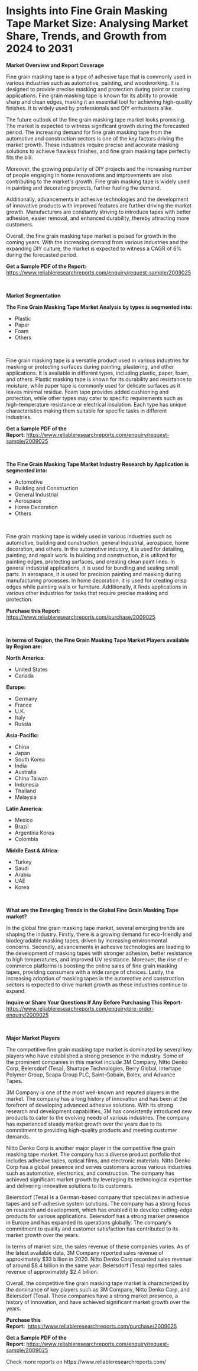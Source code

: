 <p><h1>Insights into Fine Grain Masking Tape Market Size: Analysing Market Share, Trends, and Growth from 2024 to 2031</h1></p><p><strong>Market Overview and Report Coverage</strong></p>
<p><p>Fine grain masking tape is a type of adhesive tape that is commonly used in various industries such as automotive, painting, and woodworking. It is designed to provide precise masking and protection during paint or coating applications. Fine grain masking tape is known for its ability to provide sharp and clean edges, making it an essential tool for achieving high-quality finishes. It is widely used by professionals and DIY enthusiasts alike.</p><p>The future outlook of the fine grain masking tape market looks promising. The market is expected to witness significant growth during the forecasted period. The increasing demand for fine grain masking tape from the automotive and construction sectors is one of the key factors driving the market growth. These industries require precise and accurate masking solutions to achieve flawless finishes, and fine grain masking tape perfectly fits the bill.</p><p>Moreover, the growing popularity of DIY projects and the increasing number of people engaging in home renovations and improvements are also contributing to the market's growth. Fine grain masking tape is widely used in painting and decorating projects, further fueling the demand.</p><p>Additionally, advancements in adhesive technologies and the development of innovative products with improved features are further driving the market growth. Manufacturers are constantly striving to introduce tapes with better adhesion, easier removal, and enhanced durability, thereby attracting more customers.</p><p>Overall, the fine grain masking tape market is poised for growth in the coming years. With the increasing demand from various industries and the expanding DIY culture, the market is expected to witness a CAGR of 6% during the forecasted period.</p></p>
<p><strong>Get a Sample PDF of the Report:</strong> <a href="https://www.reliableresearchreports.com/enquiry/request-sample/2009025">https://www.reliableresearchreports.com/enquiry/request-sample/2009025</a></p>
<p>&nbsp;</p>
<p><strong>Market Segmentation</strong></p>
<p><strong>The Fine Grain Masking Tape Market Analysis by types is segmented into:</strong></p>
<p><ul><li>Plastic</li><li>Paper</li><li>Foam</li><li>Others</li></ul></p>
<p>&nbsp;</p>
<p><p>Fine grain masking tape is a versatile product used in various industries for masking or protecting surfaces during painting, plastering, and other applications. It is available in different types, including plastic, paper, foam, and others. Plastic masking tape is known for its durability and resistance to moisture, while paper tape is commonly used for delicate surfaces as it leaves minimal residue. Foam tape provides added cushioning and protection, while other types may cater to specific requirements such as high-temperature resistance or electrical insulation. Each type has unique characteristics making them suitable for specific tasks in different industries.</p></p>
<p><strong>Get a Sample PDF of the Report:</strong>&nbsp;<a href="https://www.reliableresearchreports.com/enquiry/request-sample/2009025">https://www.reliableresearchreports.com/enquiry/request-sample/2009025</a></p>
<p>&nbsp;</p>
<p><strong>The Fine Grain Masking Tape Market Industry Research by Application is segmented into:</strong></p>
<p><ul><li>Automotive</li><li>Building and Construction</li><li>General Industrial</li><li>Aerospace</li><li>Home Decoration</li><li>Others</li></ul></p>
<p>&nbsp;</p>
<p><p>Fine grain masking tape is widely used in various industries such as automotive, building and construction, general industrial, aerospace, home decoration, and others. In the automotive industry, it is used for detailing, painting, and repair work. In building and construction, it is utilized for painting edges, protecting surfaces, and creating clean paint lines. In general industrial applications, it is used for bundling and sealing small parts. In aerospace, it is used for precision painting and masking during manufacturing processes. In home decoration, it is used for creating crisp edges while painting walls or furniture. Additionally, it finds applications in various other industries for tasks that require precise masking and protection.</p></p>
<p><strong>Purchase this Report:</strong>&nbsp; <a href="https://www.reliableresearchreports.com/purchase/2009025">https://www.reliableresearchreports.com/purchase/2009025</a></p>
<p>&nbsp;</p>
<p><strong>In terms of Region, the Fine Grain Masking Tape Market Players available by Region are:</strong></p>
<p>
    <p> <strong> North America: </strong>
        <ul>
            <li>United States</li>
            <li>Canada</li>
        </ul>
        </p> 
    <p> <strong> Europe: </strong>
        <ul>
            <li>Germany</li>
            <li>France</li>
            <li>U.K.</li>
            <li>Italy</li>
            <li>Russia</li>
        </ul>
        </p> 
    <p> <strong> Asia-Pacific: </strong>
        <ul>
            <li>China</li>
            <li>Japan</li>
            <li>South Korea</li>
            <li>India</li>
            <li>Australia</li>
            <li>China Taiwan</li>
            <li>Indonesia</li>
            <li>Thailand</li>
            <li>Malaysia</li>
        </ul>
        </p> 
    <p> <strong> Latin America: </strong>
        <ul>
            <li>Mexico</li>
            <li>Brazil</li>
            <li>Argentina Korea</li>
            <li>Colombia</li>
        </ul>
        </p> 
    <p> <strong> Middle East & Africa: </strong>
        <ul>
            <li>Turkey</li>
            <li>Saudi</li>
            <li>Arabia</li>
            <li>UAE</li>
            <li>Korea</li>
        </ul>
    </p>
    </p>
<p>&nbsp;</p>
<p><strong>What are the Emerging Trends in the Global Fine Grain Masking Tape market?</strong></p>
<p><p>In the global fine grain masking tape market, several emerging trends are shaping the industry. Firstly, there is a growing demand for eco-friendly and biodegradable masking tapes, driven by increasing environmental concerns. Secondly, advancements in adhesive technologies are leading to the development of masking tapes with stronger adhesion, better resistance to high temperatures, and improved UV resistance. Moreover, the rise of e-commerce platforms is boosting the online sales of fine grain masking tapes, providing consumers with a wide range of choices. Lastly, the increasing adoption of masking tapes in the automotive and construction sectors is expected to drive market growth as these industries continue to expand.</p></p>
<p><strong>Inquire or Share Your Questions If Any Before Purchasing This Report</strong>- <a href="https://www.reliableresearchreports.com/enquiry/pre-order-enquiry/2009025">https://www.reliableresearchreports.com/enquiry/pre-order-enquiry/2009025</a></p>
<p>&nbsp;</p>
<p><strong>Major Market Players</strong></p>
<p><p>The competitive fine grain masking tape market is dominated by several key players who have established a strong presence in the industry. Some of the prominent companies in this market include 3M Company, Nitto Denko Corp, Beiersdorf (Tesa), Shurtape Technologies, Berry Global, Intertape Polymer Group, Scapa Group PLC, Saint-Gobain, Bolex, and Advance Tapes.</p><p>3M Company is one of the most well-known and reputed players in the market. The company has a long history of innovation and has been at the forefront of developing advanced adhesive solutions. With its strong research and development capabilities, 3M has consistently introduced new products to cater to the evolving needs of various industries. The company has experienced steady market growth over the years due to its commitment to providing high-quality products and meeting customer demands.</p><p>Nitto Denko Corp is another major player in the competitive fine grain masking tape market. The company has a diverse product portfolio that includes adhesive tapes, optical films, and electronic materials. Nitto Denko Corp has a global presence and serves customers across various industries such as automotive, electronics, and construction. The company has achieved significant market growth by leveraging its technological expertise and delivering innovative solutions to its customers.</p><p>Beiersdorf (Tesa) is a German-based company that specializes in adhesive tapes and self-adhesive system solutions. The company has a strong focus on research and development, which has enabled it to develop cutting-edge products for various applications. Beiersdorf has a strong market presence in Europe and has expanded its operations globally. The company's commitment to quality and customer satisfaction has contributed to its market growth over the years.</p><p>In terms of market size, the sales revenue of these companies varies. As of the latest available data, 3M Company reported sales revenue of approximately $33 billion in 2020. Nitto Denko Corp recorded sales revenue of around $8.4 billion in the same year. Beiersdorf (Tesa) reported sales revenue of approximately $2.4 billion.</p><p>Overall, the competitive fine grain masking tape market is characterized by the dominance of key players such as 3M Company, Nitto Denko Corp, and Beiersdorf (Tesa). These companies have a strong market presence, a history of innovation, and have achieved significant market growth over the years.</p></p>
<p><strong>Purchase this Report:</strong>&nbsp;&nbsp;<a href="https://www.reliableresearchreports.com/purchase/2009025">https://www.reliableresearchreports.com/purchase/2009025</a></p>
<p></p>
<p><strong>Get a Sample PDF of the Report:</strong>&nbsp;<a href="https://www.reliableresearchreports.com/enquiry/request-sample/2009025">https://www.reliableresearchreports.com/enquiry/request-sample/2009025</a></p>
<p>Check more reports on https://www.reliableresearchreports.com/</p>